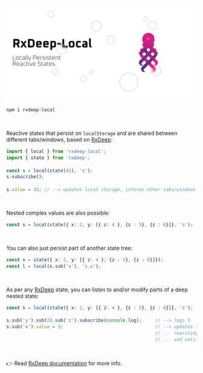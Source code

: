 ![banner](/rxdeep-local-banner.png)

```bash
npm i rxdeep-local
```

<br>

Reactive states that persist on `localStorage` and are shared between different tabs/windows, based on [RxDeep](https://loreanvictor.github.io/rxdeep/):

```ts
import { local } from 'rxdeep-local';
import { state } from 'rxdeep';

const s = local(state(42), 's');
s.subscribe();

s.value = 43; // --> updates local storage, informs other tabs/windows of the change.
```

<br>

Nested complex values are also possible:

```ts
const s = local(state({ x: 2, y: [{ z: 4 }, {z : 5}, {z : 6}]}, 's');
```

<br>

You can also just persist part of another state tree:

```ts
const s = state({ x: 2, y: [{ z: 4 }, {z : 5}, {z : 6}]});
const l = local(s.sub('x'), 's.x');
```

<br>

As per any [RxDeep](https://loreanvictor.github.io/rxdeep/) state, you can listen to and/or modify parts of a deep nested state:

```ts
const s = local(state({ x: 2, y: [{ z: 4 }, {z : 5}, {z : 6}]}, 's');

s.sub('y').sub(2).sub('z').subscribe(console.log);     // --> logs 5
s.sub('x').value = 3;                                  // --> updates the state, 
                                                       // ... rewriting on localStorage 
                                                       // ... and notifying other tabs
```

<br>

👉 Read [RxDeep documentation](https://loreanvictor.github.io/rxdeep/) for more info.

